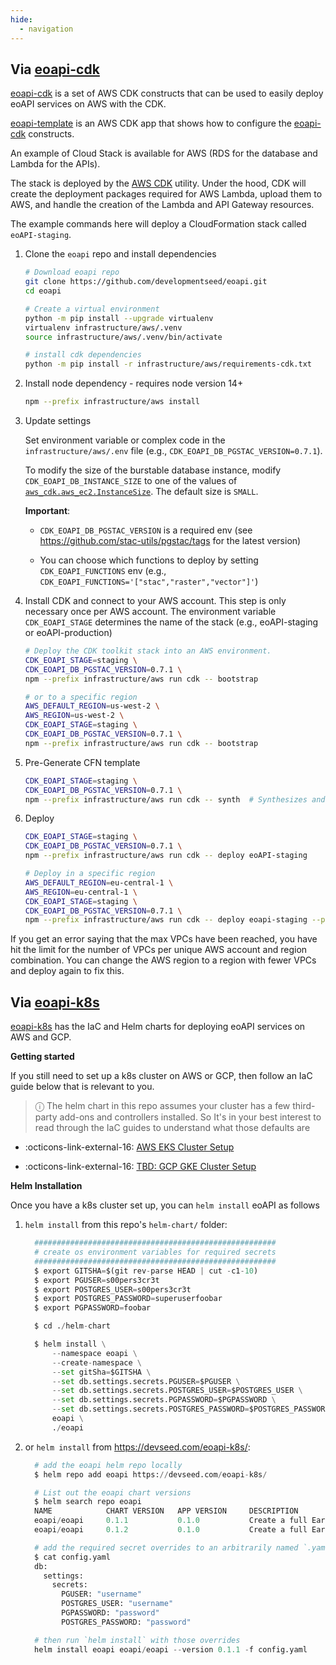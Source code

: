 ```yaml
---
hide:
  - navigation
---
```



## Via [eoapi-cdk](https://github.com/developmentseed/eoapi-cdk)


[eoapi-cdk](https://github.com/developmentseed/eoapi-cdk) is a set of AWS CDK constructs that can be used to easily deploy eoAPI services on AWS with the CDK. 

[eoapi-template](https://github.com/developmentseed/eoapi-template) is an AWS CDK app that shows how to configure the [eoapi-cdk](https://github.com/developmentseed/eoapi-cdk) constructs.

An example of Cloud Stack is available for AWS (RDS for the database and Lambda for the APIs).

The stack is deployed by the [AWS CDK](https://aws.amazon.com/cdk/) utility. Under the hood, CDK will create the deployment packages required for AWS Lambda, upload them to AWS, and handle the creation of the Lambda and API Gateway resources.

The example commands here will deploy a CloudFormation stack called `eoAPI-staging`.

1. Clone the `eoapi` repo and install dependencies
    ```bash
    # Download eoapi repo
    git clone https://github.com/developmentseed/eoapi.git
    cd eoapi

    # Create a virtual environment
    python -m pip install --upgrade virtualenv
    virtualenv infrastructure/aws/.venv
    source infrastructure/aws/.venv/bin/activate

    # install cdk dependencies
    python -m pip install -r infrastructure/aws/requirements-cdk.txt
    ```

2. Install node dependency - requires node version 14+
    ```bash
    npm --prefix infrastructure/aws install
    ```

3. Update settings

    Set environment variable or complex code in the `infrastructure/aws/.env` file (e.g., `CDK_EOAPI_DB_PGSTAC_VERSION=0.7.1`).

    To modify the size of the burstable database instance, modify `CDK_EOAPI_DB_INSTANCE_SIZE` to one of the values of [`aws_cdk.aws_ec2.InstanceSize`](https://docs.aws.amazon.com/cdk/api/v2/python/aws_cdk.aws_ec2/InstanceSize.html#instancesize).
    The default size is `SMALL`.

    **Important**:

      - `CDK_EOAPI_DB_PGSTAC_VERSION` is a required env (see https://github.com/stac-utils/pgstac/tags for the latest version)

      - You can choose which functions to deploy by setting `CDK_EOAPI_FUNCTIONS` env (e.g., `CDK_EOAPI_FUNCTIONS='["stac","raster","vector"]'`)


4. Install CDK and connect to your AWS account. This step is only necessary once per AWS account. The environment variable `CDK_EOAPI_STAGE` determines the name of the stack
(e.g., eoAPI-staging or eoAPI-production)
    ```bash
    # Deploy the CDK toolkit stack into an AWS environment.
    CDK_EOAPI_STAGE=staging \
    CDK_EOAPI_DB_PGSTAC_VERSION=0.7.1 \
    npm --prefix infrastructure/aws run cdk -- bootstrap

    # or to a specific region
    AWS_DEFAULT_REGION=us-west-2 \
    AWS_REGION=us-west-2 \
    CDK_EOAPI_STAGE=staging \
    CDK_EOAPI_DB_PGSTAC_VERSION=0.7.1 \
    npm --prefix infrastructure/aws run cdk -- bootstrap
    ```

5. Pre-Generate CFN template

    ```bash
    CDK_EOAPI_STAGE=staging \
    CDK_EOAPI_DB_PGSTAC_VERSION=0.7.1 \
    npm --prefix infrastructure/aws run cdk -- synth  # Synthesizes and prints the CloudFormation template for this stack
    ```

6. Deploy

    ```bash
    CDK_EOAPI_STAGE=staging \
    CDK_EOAPI_DB_PGSTAC_VERSION=0.7.1 \
    npm --prefix infrastructure/aws run cdk -- deploy eoAPI-staging

    # Deploy in a specific region
    AWS_DEFAULT_REGION=eu-central-1 \
    AWS_REGION=eu-central-1 \
    CDK_EOAPI_STAGE=staging \
    CDK_EOAPI_DB_PGSTAC_VERSION=0.7.1 \
    npm --prefix infrastructure/aws run cdk -- deploy eoapi-staging --profile {my-aws-profile}
    ```

If you get an error saying that the max VPCs have been reached, you have hit the limit for the number of VPCs per unique AWS account and region combination. You can change the AWS region to a region with fewer VPCs and deploy again to fix this.

## Via [eoapi-k8s](https://github.com/developmentseed/eoapi-k8s)

[eoapi-k8s](https://github.com/developmentseed/eoapi-k8s) has the IaC and Helm charts for deploying eoAPI services on AWS and GCP.

**Getting started**

If you still need to set up a k8s cluster on AWS or GCP, then follow an IaC guide below that is relevant to you.

> &#9432; The helm chart in this repo assumes your cluster has a few third-party add-ons and controllers installed. So
> It's in your best interest to read through the IaC guides to understand what those defaults are

* :octicons-link-external-16: [AWS EKS Cluster Setup](https://github.com/developmentseed/eoapi-k8s/blob/main/docs/aws-eks.md)

* :octicons-link-external-16: [TBD: GCP GKE Cluster Setup](https://github.com/developmentseed/eoapi-k8s/blob/main/docs/gcp-gke.md)

**Helm Installation**

Once you have a k8s cluster set up, you can `helm install` eoAPI as follows

1. `helm install` from this repo's `helm-chart/` folder:

    ```python
      ######################################################
      # create os environment variables for required secrets
      ######################################################
      $ export GITSHA=$(git rev-parse HEAD | cut -c1-10)
      $ export PGUSER=s00pers3cr3t
      $ export POSTGRES_USER=s00pers3cr3t
      $ export POSTGRES_PASSWORD=superuserfoobar
      $ export PGPASSWORD=foobar

      $ cd ./helm-chart

      $ helm install \
          --namespace eoapi \
          --create-namespace \
          --set gitSha=$GITSHA \
          --set db.settings.secrets.PGUSER=$PGUSER \
          --set db.settings.secrets.POSTGRES_USER=$POSTGRES_USER \
          --set db.settings.secrets.PGPASSWORD=$PGPASSWORD \
          --set db.settings.secrets.POSTGRES_PASSWORD=$POSTGRES_PASSWORD \
          eoapi \
          ./eoapi
    ```

2. or `helm install` from https://devseed.com/eoapi-k8s/:

    ```python
      # add the eoapi helm repo locally
      $ helm repo add eoapi https://devseed.com/eoapi-k8s/

      # List out the eoapi chart versions
      $ helm search repo eoapi
      NAME            CHART VERSION   APP VERSION     DESCRIPTION
      eoapi/eoapi     0.1.1           0.1.0           Create a full Earth Observation API with Metada...
      eoapi/eoapi     0.1.2           0.1.0           Create a full Earth Observation API with Metada...

      # add the required secret overrides to an arbitrarily named `.yaml` file (`config.yaml` below)
      $ cat config.yaml
      db:
        settings:
          secrets:
            PGUSER: "username"
            POSTGRES_USER: "username"
            PGPASSWORD: "password"
            POSTGRES_PASSWORD: "password"

      # then run `helm install` with those overrides
      helm install eoapi eoapi/eoapi --version 0.1.1 -f config.yaml
    ```
